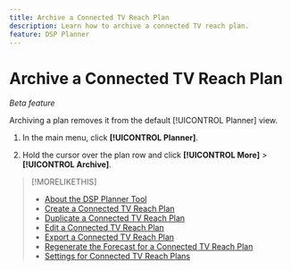 ```yaml
---
title: Archive a Connected TV Reach Plan
description: Learn how to archive a connected TV reach plan.
feature: DSP Planner
---
```

# Archive a Connected TV Reach Plan

*Beta feature*

Archiving a plan removes it from the default [!UICONTROL Planner] view.<!-- You can still view it by including the [!UICONTROL Status] "[!UICONTROL Archived]" in the view filter. -->

1. In the main menu, click **[!UICONTROL Planner]**.

1. Hold the cursor over the plan row and click **[!UICONTROL More]** > **[!UICONTROL Archive]**.

>[!MORELIKETHIS]
>
>* [About the DSP Planner Tool](planner-about.md)
>* [Create a Connected TV Reach Plan](planner-create.md)
>* [Duplicate a Connected TV Reach Plan](planner-duplicate.md)
>* [Edit a Connected TV Reach Plan](planner-edit.md)
>* [Export a Connected TV Reach Plan](planner-export.md)
>* [Regenerate the Forecast for a Connected TV Reach Plan](planner-forecast.md)
>* [Settings for Connected TV Reach Plans](planner-settings.md)

